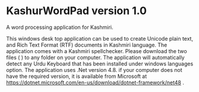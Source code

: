 # KashurWordPad version 1.0
A word processing application for Kashmiri.

This windows desk top application can be used to create Unicode plain text, and Rich Text Format (RTF) documents in Kashmiri language. The application comes with a Kashmiri spellchecker. Please download the two files ( ) to any folder on your computer.
The application will automatically detect any Urdu Keyboard that has been installed under windows languages option.
The application uses .Net version 4.8. if your computer does not have the required version, it is available from Microsoft at https://dotnet.microsoft.com/en-us/download/dotnet-framework/net48 .
